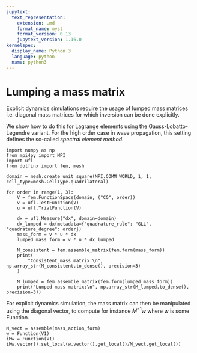 ```yaml
---
jupytext:
  text_representation:
    extension: .md
    format_name: myst
    format_version: 0.13
    jupytext_version: 1.16.0
kernelspec:
  display_name: Python 3
  language: python
  name: python3
---
```


# Lumping a mass matrix

Explicit dynamics simulations require the usage of lumped mass matrices i.e. diagonal mass matrices for which inversion can be done explicitly.

We show how to do this for Lagrange elements using the Gauss-Lobatto-Legendre variant. For the high order case in wave propagation, this setting defines the so-called *spectral element method*.

```{code-cell} ipython3
import numpy as np
from mpi4py import MPI
import ufl
from dolfinx import fem, mesh

domain = mesh.create_unit_square(MPI.COMM_WORLD, 1, 1, cell_type=mesh.CellType.quadrilateral)

for order in range(1, 3):
    V = fem.FunctionSpace(domain, ("CG", order))
    v = ufl.TestFunction(V)
    u = ufl.TrialFunction(V)

    dx = ufl.Measure("dx", domain=domain)
    dx_lumped = dx(metadata={"quadrature_rule": "GLL", "quadrature_degree": order})
    mass_form = v * u * dx
    lumped_mass_form = v * u * dx_lumped
    
    M_consistent = fem.assemble_matrix(fem.form(mass_form))
    print(
        "Consistent mass matrix:\n", np.array_str(M_consistent.to_dense(), precision=3)
    )

    M_lumped = fem.assemble_matrix(fem.form(lumped_mass_form))
    print("Lumped mass matrix:\n", np.array_str(M_lumped.to_dense(), precision=3))
```

For explicit dynamics simulation, the mass matrix can then be manipulated using the diagonal vector, to compute for instance $M^{-1}w$ where $w$ is some Function.

```{code-cell} ipython3
M_vect = assemble(mass_action_form)
w = Function(V1)
iMw = Function(V1)
iMw.vector().set_local(w.vector().get_local()/M_vect.get_local())
```
